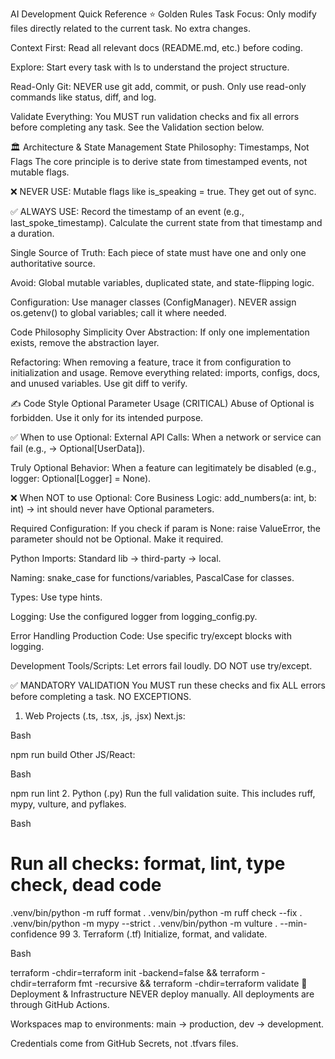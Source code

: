 AI Development Quick Reference
⭐️ Golden Rules
Task Focus: Only modify files directly related to the current task. No extra changes.

Context First: Read all relevant docs (README.md, etc.) before coding.

Explore: Start every task with ls to understand the project structure.

Read-Only Git: NEVER use git add, commit, or push. Only use read-only commands like status, diff, and log.

Validate Everything: You MUST run validation checks and fix all errors before completing any task. See the Validation section below.

🏛️ Architecture & State Management
State Philosophy: Timestamps, Not Flags
The core principle is to derive state from timestamped events, not mutable flags.

❌ NEVER USE: Mutable flags like is_speaking = true. They get out of sync.

✅ ALWAYS USE: Record the timestamp of an event (e.g., last_spoke_timestamp). Calculate the current state from that timestamp and a duration.

Single Source of Truth: Each piece of state must have one and only one authoritative source.

Avoid: Global mutable variables, duplicated state, and state-flipping logic.

Configuration: Use manager classes (ConfigManager). NEVER assign os.getenv() to global variables; call it where needed.

Code Philosophy
Simplicity Over Abstraction: If only one implementation exists, remove the abstraction layer.

Refactoring: When removing a feature, trace it from configuration to initialization and usage. Remove everything related: imports, configs, docs, and unused variables. Use git diff to verify.

✍️ Code Style
Optional Parameter Usage (CRITICAL)
Abuse of Optional is forbidden. Use it only for its intended purpose.

✅ When to use Optional:
External API Calls: When a network or service can fail (e.g., -> Optional[UserData]).

Truly Optional Behavior: When a feature can legitimately be disabled (e.g., logger: Optional[Logger] = None).

❌ When NOT to use Optional:
Core Business Logic: add_numbers(a: int, b: int) -> int should never have Optional parameters.

Required Configuration: If you check if param is None: raise ValueError, the parameter should not be Optional. Make it required.

Python
Imports: Standard lib -> third-party -> local.

Naming: snake_case for functions/variables, PascalCase for classes.

Types: Use type hints.

Logging: Use the configured logger from logging_config.py.

Error Handling
Production Code: Use specific try/except blocks with logging.

Development Tools/Scripts: Let errors fail loudly. DO NOT use try/except.

✅ MANDATORY VALIDATION
You MUST run these checks and fix ALL errors before completing a task. NO EXCEPTIONS.

1. Web Projects (.ts, .tsx, .js, .jsx)
   Next.js:

Bash

npm run build
Other JS/React:

Bash

npm run lint 2. Python (.py)
Run the full validation suite. This includes ruff, mypy, vulture, and pyflakes.

Bash

# Run all checks: format, lint, type check, dead code

.venv/bin/python -m ruff format .
.venv/bin/python -m ruff check --fix .
.venv/bin/python -m mypy --strict .
.venv/bin/python -m vulture . --min-confidence 99 3. Terraform (.tf)
Initialize, format, and validate.

Bash

terraform -chdir=terraform init -backend=false && terraform -chdir=terraform fmt -recursive && terraform -chdir=terraform validate
🚀 Deployment & Infrastructure
NEVER deploy manually. All deployments are through GitHub Actions.

Workspaces map to environments: main -> production, dev -> development.

Credentials come from GitHub Secrets, not .tfvars files.
